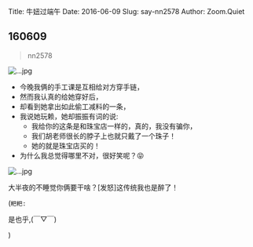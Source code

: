Title: 牛妞过端午
Date: 2016-06-09
Slug: say-nn2578
Author: Zoom.Quiet


## 160609
> nn2578

![...jpg](http://zoomquiet.qiniucdn.com/niuniu-albums/nn2016/160609-nn2578-0.jpg?imageView2/2/w/360)

- 今晚我俩的手工课是互相给对方穿手链，
- 然而我认真的给她穿好后，
- 却看到她拿出如此偷工减料的一条，
- 我说她玩赖，她却振振有词的说:
    + 我给你的这条是和珠宝店一样的，真的，我没有骗你，
    + 我们胡老师很长的脖子上也就只戴了一个珠子！
    + 她的就是珠宝店买的！
- 为什么我总觉得哪里不对，很好笑呢？😝

![...jpg](http://zoomquiet.qiniucdn.com/niuniu-albums/nn2016/160609-nn2578-1.jpg?imageView2/2/w/360)

大半夜的不睡觉你俩要干啥？[发怒]这传统我也是醉了！


(`粑粑:` 

是也乎,(￣▽￣)


)
